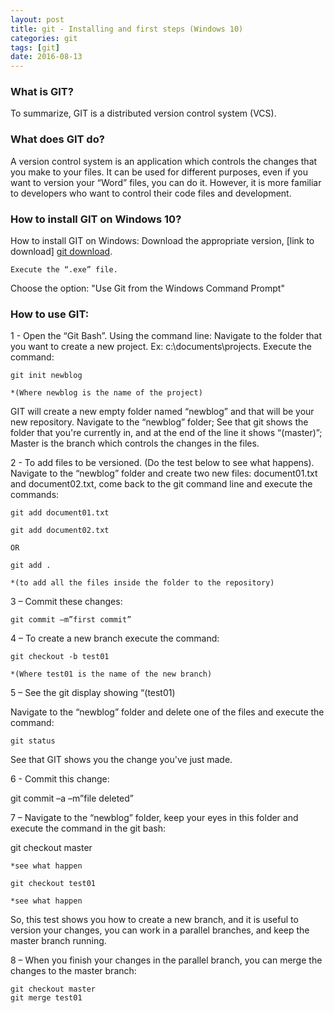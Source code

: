 ```yaml
---
layout: post
title: git - Installing and first steps (Windows 10)
categories: git
tags: [git]
date: 2016-08-13
---
```


### What is GIT?

To summarize, GIT is a distributed version control system (VCS).

### What does GIT do?

A version control system is an application which controls the changes that you make to your files. It can be used for different purposes, even if you want to version your “Word” files, you can do it. However, it is more familiar to developers who want to control their code files and development.

### How to install GIT on Windows 10?

How to install GIT on Windows: Download the appropriate version, [link to download] [git download].

    Execute the “.exe” file.

Choose the option: "Use Git from the Windows Command Prompt" 


### How to use GIT:

1 - Open the “Git Bash”. Using the command line: Navigate to the folder that you want to create a new project. Ex: c:\documents\projects. Execute the command:

    git init newblog
  
    *(Where newblog is the name of the project)

GIT will create a new empty folder named “newblog” and that will be your new repository.
Navigate to the “newblog” folder; See that git shows the folder that you're currently in, and at the end of the line it shows “(master)”;  Master is the branch which controls the changes in the files.

2 -  To add files to be versioned. (Do the test below to see what happens). Navigate to the “newblog” folder and create two new files: document01.txt and document02.txt, come back to the git command line and execute the commands:

    git add document01.txt

    git add document02.txt

    OR

    git add .

    *(to add all the files inside the folder to the repository)

3 – Commit these changes:

    git commit –m”first commit”

4 – To create a new branch execute the command:

    git checkout -b test01

    *(Where test01 is the name of the new branch)

5 – See the git display showing “(test01)

Navigate to the “newblog” folder and delete one of the files and execute the command:

    git status

See that GIT shows you the change you've just made.

6 -  Commit this change:

  git commit –a –m”file deleted”

7 – Navigate to the “newblog” folder, keep your eyes in this folder and execute the command in the git bash:

  git checkout master

    *see what happen

    git checkout test01

    *see what happen

So, this test shows you how to create a new branch, and it is useful to version your changes, you can work in a parallel branches, and keep the master branch running.

8 – When you finish your changes in the parallel branch, you can merge the changes to the master branch:

    git checkout master
    git merge test01

[git download]: https://git-scm.com/downloads
